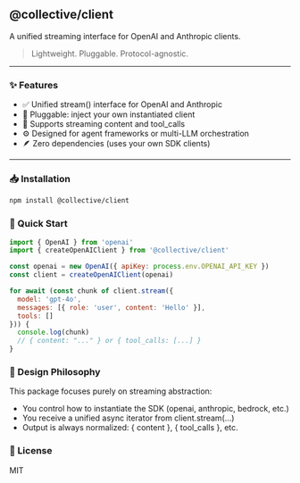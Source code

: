 ## @collective/client
A unified streaming interface for OpenAI and Anthropic clients.

> Lightweight. Pluggable. Protocol-agnostic.
---

### ✨ Features
- ✅ Unified stream() interface for OpenAI and Anthropic
- 🧩 Pluggable: inject your own instantiated client
- 🧵 Supports streaming content and tool_calls
- ⚙️  Designed for agent frameworks or multi-LLM orchestration
- 🪶 Zero dependencies (uses your own SDK clients)
---

### 📥 Installation
```bash
npm install @collective/client
```

### 🚀 Quick Start
```javascript
import { OpenAI } from 'openai'
import { createOpenAIClient } from '@collective/client'

const openai = new OpenAI({ apiKey: process.env.OPENAI_API_KEY })
const client = createOpenAIClient(openai)

for await (const chunk of client.stream({
  model: 'gpt-4o',
  messages: [{ role: 'user', content: 'Hello' }],
  tools: []
})) {
  console.log(chunk)
  // { content: "..." } or { tool_calls: [...] }
}
```

### 🧠 Design Philosophy
This package focuses purely on streaming abstraction:

- You control how to instantiate the SDK (openai, anthropic, bedrock, etc.)
- You receive a unified async iterator from client.stream(...)
- Output is always normalized: { content }, { tool_calls }, etc.

### 📄 License
MIT
